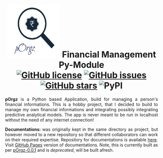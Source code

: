 <h1 align = "center">
    <img height = "175" width = "175" src = "./assets/logo.png"> Financial Management Py-Module <br>
    <a href="https://github.com/pOrgz/pOrgz-py/blob/master/LICENSE"><img alt="GitHub license" src="https://img.shields.io/github/license/pOrgz/pOrgz-py?style=plastic"></a>
    <a href="https://github.com/pOrgz/pOrgz-py/issues"><img alt="GitHub issues" src="https://img.shields.io/github/issues/pOrgz/pOrgz-py?style=plastic"></a>
    <a href="https://github.com/pOrgz/pOrgz-py/stargazers"><img alt="GitHub stars" src="https://img.shields.io/github/stars/pOrgz/pOrgz-py?style=plastic"></a>
    <img alt="PyPI" src="https://img.shields.io/pypi/v/pOrgz?logo=pypi&style=plastic">
</h1>

<p align = "justify"><b>pOrgz</b> is a Python based Application, build for managing a person's financial informations. This is a hobby project, that I decided to build to manage my own financial informations and integrating possibly integrating predictive analytical models. The app is never meant to be run in localhost without the need of any internet connection!</p>

<p align = "justify"><b>Documentations: </b>was originally kept in the same directory as project, but however moved to a new repository so that different collaborators can work on their required expertise. Repository for documentations is available <a href = "https://github.com/pOrgz/pOrgz-docs">here</a>. Visit <a href = "https://porgz.github.io/pOrgz-docs/index.html">GitHub Pages</a> version of documentations. Note, this is currently built as per <a href = "https://pypi.org/project/pOrgz/0.0.1/">pOrgz-0.0.1</a> and is <i>deprecated</i>, will be built afresh.</p>
